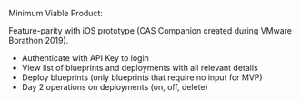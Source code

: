 Minimum Viable Product:

Feature-parity with iOS prototype (CAS Companion created during VMware Borathon 2019).
- Authenticate with API Key to login
- View list of blueprints and deployments with all relevant details
- Deploy blueprints (only blueprints that require no input for MVP)
- Day 2 operations on deployments (on, off, delete)
